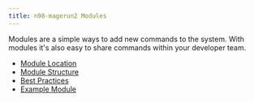 ```yaml
---
title: n98-magerun2 Modules
---
```


Modules are a simple ways to add new commands to the system.
With modules it's also easy to share commands within your developer team.

- [Module Location](./module-location.md)
- [Module Structure](./structure.md)
- [Best Practices](./best-practices.md)
- [Example Module](https://github.com/netz98/n98-magerun2-example-module)
